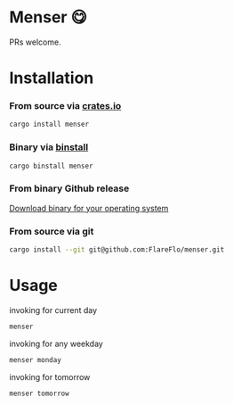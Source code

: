 # Menser 😋

PRs welcome.

# Installation

### From source via [crates.io](https://crates.io/crates/menser)
```sh
cargo install menser
```

### Binary via [binstall](https://github.com/cargo-bins/cargo-binstall)
```sh
cargo binstall menser
```

### From binary Github release
[Download binary for your operating system](https://github.com/FlareFlo/menser/releases)

### From source via git
```sh
cargo install --git git@github.com:FlareFlo/menser.git
```


# Usage

invoking for current day
```sh
menser
```

invoking for any weekday
```sh
menser monday
```

invoking for tomorrow
```sh
menser tomorrow
```